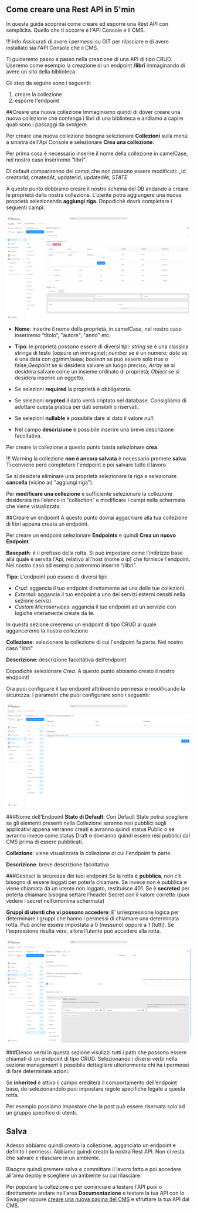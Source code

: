 ## Come creare una Rest API in 5'min ##

In questa guida scoprirai come creare ed esporre una Rest API con semplicità.
Quello che ti occorre è l'API Console e il CMS.

!!! info
    Assicurati di avere i permessi su GIT per rilasciare e di avere installato sia l'API Console che il CMS.

Ti guideremo passo a passo nella creazione di una API di tipo CRUD.
Useremo come esempio la creazione di un endpoint **/libri** immaginando di avere un sito della biblioteca.

Gli step da seguire sono i seguenti:

1. creare la collezione
2. esporre l'endpoint

##Creare una nuova collezione
Immaginiamo quindi di dover creare una nuova collezione che contenga i libri di una biblioteca e andiamo a capire quali sono i passaggi da svolgere.

Per creare una nuova collezione bisogna selezionare **Collezioni** sulla menù a sinistra dell'Api Console e selezionare **Crea una collezione**.

Per prima cosa è necessario inserire il nome della collezione in camelCase, nel nostro caso inseriremo "libri".

Di default compariranno dei campi che non possono essere modificati: _id, creatorId, createdAt, updaterId, updatedAt, _STATE_

A questo punto dobbiamo creare il nostro schema del DB andando a creare le proprietà della nostra collezione. L’utente potrà aggiungere una nuova proprietà selezionando **aggiungi riga**. Dopodichè dovrà completare i seguenti campi:

![Crea-collezione-riga-titolo](img/crea_collezione.PNG)

* **Nome**: inserire il nome della proprietà, in camelCase, nel nostro caso inseriremo “titolo”, "autore", "anno" etc.

* **Tipo**: le proprietà possono essere di diversi tipi: *string* se è una classica stringa di testo (oppure un immagine); *number* se è un numero; *date* se è una data con gg/mm/aaaa; *boolean* se può essere solo true o false;*Geopoint* se si desidera salvare un luogo preciso; *Array* se si desidera salvare come un insieme ordinato di proprietà; *Object* se si desidera inserire un oggetto.

* Se selezioni **required** la proprietà è obbligatoria.

* Se selezioni **crypted** il dato verrà criptato nel database. Consigliamo di adottare questa pratica per dati sensibili o riservati.

* Se selezioni **nullable** è possibile dare al dato il valore *null*.

* Nel campo **descrizione** è possibile inserire una breve descrizione facoltativa.

Per creare la collezione a questo punto basta selezionare **crea**.

!!! Warning
    la collezione **non è ancora salvata** è necessario premere **salva**. Ti conviene però completare l'endpoint e poi salvare tutto il lavoro

Se si desidera eliminare una proprietà selezionare la riga e selezionare **cancella** (vicino ad "aggiungi riga").

Per **modificare una collezione** è sufficiente selezionare la collezione desiderata tra l’elenco in “collection” e modificare i campi nella schermata che viene visualizzata.

##Creare un endpoint
A questo punto dovrai aggacniare alla tua collezione di libri appena creata un endpoint.

Per creare un endpoint selezionare **Endpoints** e quindi **Crea un nuovo Endpoint**.

**Basepath**: è il prefisso della rotta. Si può impostare come l'indirizzo base alla quale è servita l'Api, relativo all'host (nome o ip) che fornisce l'endpoint. Nel nostro caso ad esempio potremmo inserire “/libri”.

**Tipo**: L’endpoint può essere di diversi tipi:

* *Crud*: aggancia il tuo endpoint direttamente ad una delle tue collezioni.
* *External*: aggancia il tuo endpoint a uno dei servizi esterni censiti nella sezione servizi.
* *Custom  Microservices*: aggancia il tuo endpoint ad un servizio con logiche interamente create da te.

In questa sezione creeremo un endpoint di tipo CRUD al quale agganceremo la nostra collezione

**Collezione**: selezionare la collezione di cui l'endpoint fa parte. Nel nostro caso "libri"

**Descrizione**: descrizione facoltativa dell’endpoint

Dopodichè selezionare *Crea*.
A questo punto abbiamo creato il nostro endpoint!

Ora puoi configuare il tuo endpoint attribuendo permessi e modificando la sicurezza.
I parametri che puoi configurare sono i seguenti:

![crea-nuovo-endpoint](img/crea_endpoint.PNG)

###Nome dell'Endpoint
**Stato di Default**: Con Default State potrai scegliere se gli elementi presenti nella Collezione saranno resi pubblici sugli applicativi appena verranno creati e avranno quindi status Public o se avranno invece come status Draft e dovranno quindi essere resi pubblici dal CMS prima di essere pubblicati.

**Collezione**: viene visualizzata la collezione di cui l'endpoint fa parte.

**Descrizione**: breve descrizione facoltativa

###Gestisci la sicurezza dei tuoi endpoint
Se la rotta è **pubblica**, non c’è bisogno di essere loggati per poterla chiamare. Se invece non è pubblica e viene chiamata da un utente non loggato, restituisce 401.
Se è **secreted** per poterla chiamare bisogna settare l’header Secret con il valore corretto (puoi vedere i secret nell’omonima schermata)

**Gruppi di utenti che vi possono accedere**: E’ un’espressione logica per determinare i gruppi che hanno i permessi di chiamare una determinata rotta. Può anche essere impostata a 0 (nessuno) oppure a 1 (tutti). Se l'espressione risulta vera, allora l'utente può accedere alla rotta.

![sicurezza_endpoint](img/endpoint2.PNG)

###Elenco verbi
In questa sezione visulizzi tutti i path che possono essere chiamati di un endpoint di tipo CRUD. Selezionando i diversi verbi nella sezione management è possibile dettagliare ulteriormente chi ha i permessi di fare determinate azioni.

Se **inherited** è attivo il campo erediterà il comportamento dell’endpoint base, de-selezionandolo puoi impostare regole specifiche legate a questa rotta.

Per esempio possiamo impostare che la post può essere riservata solo ad un gruppo specifico di utenti.  


## Salva ##

Adesso abbiamo quindi creato la collezione, agganciato un endpoint e definito i permessi.
Abbiamo quindi creato la nostra Rest API.
Non ci resta che salvare e rilasciare in un ambiente.

Bisogna quindi premere salva e committare il lavoro fatto e poi accedere all'area deploy e scegliere un ambiente su cui rilasciare.

Per popolare la collezione o per cominciare a testare l'API puoi o direttamente andare nell'area **Documentazione** e testare la tua API con lo Swagger oppure [creare una nuova pagina del CMS](../business_suite/api_console_configcms.md) e sfruttare la tua API dal CMS.
